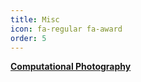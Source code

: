 ```yaml
---
title: Misc
icon: fa-regular fa-award
order: 5
---
```


<a href="https://moha7108.github.io/computational-photography/" class="button scrolly"><strong>Computational Photography</strong></a>